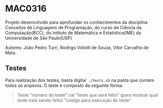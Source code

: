 # MAC0316

Projeto desenvolvido para aprofundar os conhecimentos da disciplina Conceitos de Linguagens de Programação, do curso de Ciência da Computação(BCC), do Intituto de Matemática e Estatística(IME) da Universidade de São Paulo(USP)

Autores: João Pedro Turri, Rodrigo Vidotti de Souza, Vitor Carvalho de Melo.

## Testes

Para realização dos testes, basta digitar `./tests.sh` na pasta que contem todos os arquivos.
O teste é composto da seguinte forma:

>Teste "número do teste"
>cat "teste que será feito" (para mostrar qual teste está sendo feito)
>"código para execução do teste"

